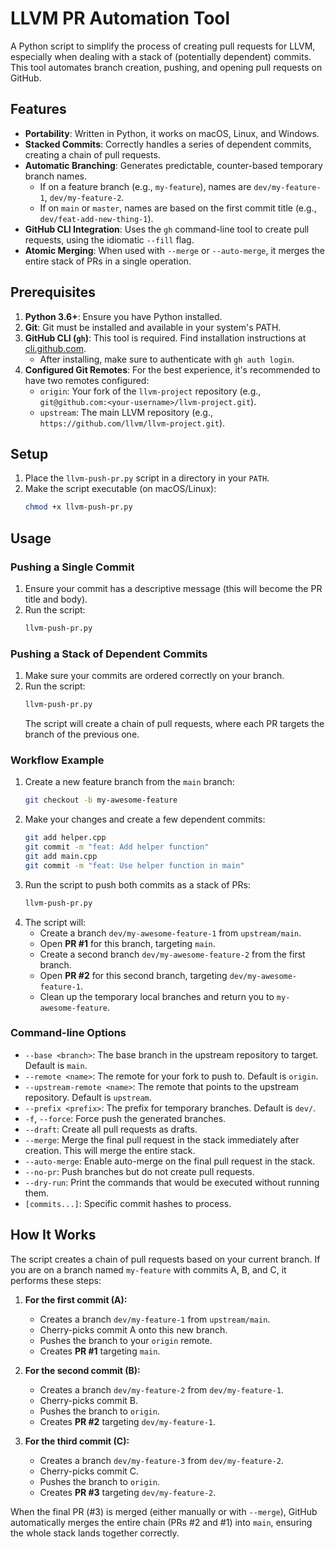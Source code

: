 # LLVM PR Automation Tool

A Python script to simplify the process of creating pull requests for LLVM, especially when dealing with a stack of (potentially dependent) commits. This tool automates branch creation, pushing, and opening pull requests on GitHub.

## Features

*   **Portability**: Written in Python, it works on macOS, Linux, and Windows.
*   **Stacked Commits**: Correctly handles a series of dependent commits, creating a chain of pull requests.
*   **Automatic Branching**: Generates predictable, counter-based temporary branch names.
    *   If on a feature branch (e.g., `my-feature`), names are `dev/my-feature-1`, `dev/my-feature-2`.
    *   If on `main` or `master`, names are based on the first commit title (e.g., `dev/feat-add-new-thing-1`).
*   **GitHub CLI Integration**: Uses the `gh` command-line tool to create pull requests, using the idiomatic `--fill` flag.
*   **Atomic Merging**: When used with `--merge` or `--auto-merge`, it merges the entire stack of PRs in a single operation.

## Prerequisites

1.  **Python 3.6+**: Ensure you have Python installed.
2.  **Git**: Git must be installed and available in your system's PATH.
3.  **GitHub CLI (`gh`)**: This tool is required. Find installation instructions at [cli.github.com](https://cli.github.com/).
    *   After installing, make sure to authenticate with `gh auth login`.
4.  **Configured Git Remotes**: For the best experience, it's recommended to have two remotes configured:
    *   `origin`: Your fork of the `llvm-project` repository (e.g., `git@github.com:<your-username>/llvm-project.git`).
    *   `upstream`: The main LLVM repository (e.g., `https://github.com/llvm/llvm-project.git`).

## Setup

1.  Place the `llvm-push-pr.py` script in a directory in your `PATH`.
2.  Make the script executable (on macOS/Linux):
    ```bash
    chmod +x llvm-push-pr.py
    ```

## Usage

### Pushing a Single Commit

1.  Ensure your commit has a descriptive message (this will become the PR title and body).
2.  Run the script:
    ```bash
    llvm-push-pr.py
    ```

### Pushing a Stack of Dependent Commits

1.  Make sure your commits are ordered correctly on your branch.
2.  Run the script:
    ```bash
    llvm-push-pr.py
    ```
    The script will create a chain of pull requests, where each PR targets the branch of the previous one.

### Workflow Example

1.  Create a new feature branch from the `main` branch:
    ```bash
    git checkout -b my-awesome-feature
    ```
2.  Make your changes and create a few dependent commits:
    ```bash
    git add helper.cpp
    git commit -m "feat: Add helper function"
    git add main.cpp
    git commit -m "feat: Use helper function in main"
    ```
3.  Run the script to push both commits as a stack of PRs:
    ```bash
    llvm-push-pr.py
    ```
4.  The script will:
    *   Create a branch `dev/my-awesome-feature-1` from `upstream/main`.
    *   Open **PR #1** for this branch, targeting `main`.
    *   Create a second branch `dev/my-awesome-feature-2` from the first branch.
    *   Open **PR #2** for this second branch, targeting `dev/my-awesome-feature-1`.
    *   Clean up the temporary local branches and return you to `my-awesome-feature`.

### Command-line Options

*   `--base <branch>`: The base branch in the upstream repository to target. Default is `main`.
*   `--remote <name>`: The remote for your fork to push to. Default is `origin`.
*   `--upstream-remote <name>`: The remote that points to the upstream repository. Default is `upstream`.
*   `--prefix <prefix>`: The prefix for temporary branches. Default is `dev/`.
*   `-f`, `--force`: Force push the generated branches.
*   `--draft`: Create all pull requests as drafts.
*   `--merge`: Merge the final pull request in the stack immediately after creation. This will merge the entire stack.
*   `--auto-merge`: Enable auto-merge on the final pull request in the stack.
*   `--no-pr`: Push branches but do not create pull requests.
*   `--dry-run`: Print the commands that would be executed without running them.
*   `[commits...]`: Specific commit hashes to process.

## How It Works

The script creates a chain of pull requests based on your current branch. If you are on a branch named `my-feature` with commits A, B, and C, it performs these steps:

1.  **For the first commit (A):**
    *   Creates a branch `dev/my-feature-1` from `upstream/main`.
    *   Cherry-picks commit A onto this new branch.
    *   Pushes the branch to your `origin` remote.
    *   Creates **PR #1** targeting `main`.

2.  **For the second commit (B):**
    *   Creates a branch `dev/my-feature-2` from `dev/my-feature-1`.
    *   Cherry-picks commit B.
    *   Pushes the branch to `origin`.
    *   Creates **PR #2** targeting `dev/my-feature-1`.

3.  **For the third commit (C):**
    *   Creates a branch `dev/my-feature-3` from `dev/my-feature-2`.
    *   Cherry-picks commit C.
    *   Pushes the branch to `origin`.
    *   Creates **PR #3** targeting `dev/my-feature-2`.

When the final PR (#3) is merged (either manually or with `--merge`), GitHub automatically merges the entire chain (PRs #2 and #1) into `main`, ensuring the whole stack lands together correctly.
